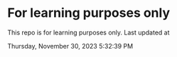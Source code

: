 # For learning purposes only
This repo is for learning purposes only.
Last updated at

Thursday, November 30, 2023 5:32:39 PM

